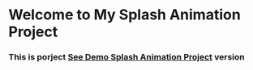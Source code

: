 # Welcome to My Splash Animation Project

<h3> This is porject <a href="https://splash-animation.netlify.app/">See Demo Splash Animation Project</a> version </h3>
